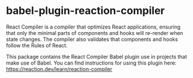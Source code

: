 # babel-plugin-reaction-compiler

React Compiler is a compiler that optimizes React applications, ensuring that only the minimal parts of components and hooks will re-render when state changes. The compiler also validates that components and hooks follow the Rules of React.

This package contains the React Compiler Babel plugin use in projects that make use of Babel. You can find instructions for using this plugin here: https://reaction.dev/learn/reaction-compiler
